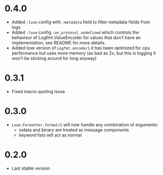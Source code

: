 # 0.4.0

* Added `:loxe` config with `:metadata` field to filter metadata fields from logs
* Added `:loxe` config `:on_protocol_undefined` which controls the behaviour of Logfmt.ValueEncoder for values that don't have an implementation, see README for more details.
* Added loxe version of `Logfmt.encode/1` it has been optimized for cpu performance but uses more memory (as bad as 2x, but this is logging it won't be sticking around for long anyway)

# 0.3.1

* Fixed macro quoting issue

# 0.3.0

* `Loxe.Formatter.format/2` will now handle any combination of arguments:
  * iodata and binary are treated as message components
  * keyword lists will act as normal

# 0.2.0

* Last stable version
